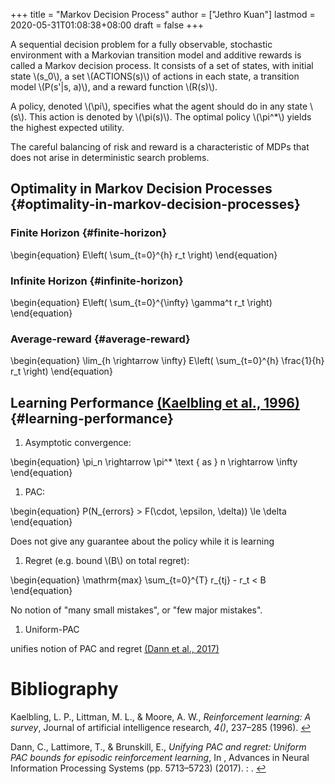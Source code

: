 +++
title = "Markov Decision Process"
author = ["Jethro Kuan"]
lastmod = 2020-05-31T01:08:38+08:00
draft = false
+++

A sequential decision problem for a fully observable, stochastic
environment with a Markovian transition model and additive rewards is
called a Markov decision process. It consists of a set of states, with
initial state \\(s_0\\), a set \\(ACTIONS(s)\\) of actions in each state, a
transition model \\(P(s'|s, a)\\), and a reward function \\(R(s)\\).

A policy, denoted \\(\pi\\), specifies what the agent should do in any state
\\(s\\). This action is denoted by \\(\pi(s)\\). The optimal policy \\(\pi^\*\\) yields the
highest expected utility.

The careful balancing of risk and reward is a characteristic of MDPs
that does not arise in deterministic search problems.

## Optimality in Markov Decision Processes {#optimality-in-markov-decision-processes}

### Finite Horizon {#finite-horizon}

\begin{equation}
E\left( \sum\_{t=0}^{h} r_t \right)
\end{equation}

### Infinite Horizon {#infinite-horizon}

\begin{equation}
E\left( \sum\_{t=0}^{\infty} \gamma^t r_t \right)
\end{equation}

### Average-reward {#average-reward}

\begin{equation}
\lim\_{h \rightarrow \infty} E\left( \sum\_{t=0}^{h} \frac{1}{h} r_t \right)
\end{equation}

## Learning Performance <a id="fa8338b83ce7e1fef54aa80740d33fc3" href="#kaelbling1996reinforcement">(Kaelbling et al., 1996)</a> {#learning-performance}

1.  Asymptotic convergence:

\begin{equation}
\pi_n \rightarrow \pi^\* \text { as } n \rightarrow \infty
\end{equation}

1.  PAC:

\begin{equation}
P(N\_{errors} > F(\cdot, \epsilon, \delta)) \le \delta
\end{equation}

Does not give any guarantee about the policy while it is learning

1.  Regret (e.g. bound \\(B\\) on total regret):

\begin{equation}
\mathrm{max} \sum\_{t=0}^{T} r\_{tj} - r_t < B
\end{equation}

No notion of "many small mistakes", or "few major mistakes".

1.  Uniform-PAC

unifies notion of PAC and regret <a id="b921dd1021cc889ee3e2cec8ef08a5a9" href="#dann2017unifying">(Dann et al., 2017)</a>

# Bibliography

<a id="kaelbling1996reinforcement" target="_blank">Kaelbling, L. P., Littman, M. L., & Moore, A. W., _Reinforcement learning: A survey_, Journal of artificial intelligence research, _4()_, 237–285 (1996). </a> [↩](#fa8338b83ce7e1fef54aa80740d33fc3)

<a id="dann2017unifying" target="_blank">Dann, C., Lattimore, T., & Brunskill, E., _Unifying PAC and regret: Uniform PAC bounds for episodic reinforcement learning_, In , Advances in Neural Information Processing Systems (pp. 5713–5723) (2017). : .</a> [↩](#b921dd1021cc889ee3e2cec8ef08a5a9)
